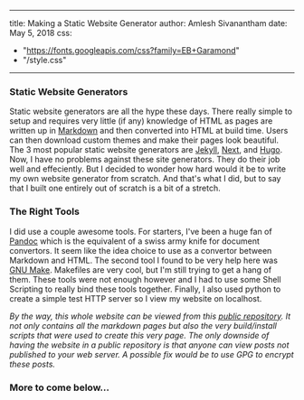 
---
title: Making a Static Website Generator
author: Amlesh Sivanantham
date: May 5, 2018
css:
  - "https://fonts.googleapis.com/css?family=EB+Garamond"
  - "/style.css"
---

### Static Website Generators

Static website generators are all the hype these days. There really simple to
setup and requires very little (if any) knowledge of HTML as pages are written
up in [Markdown][markdown] and then converted into HTML at build time. Users
can then download custom themes and make their pages look beautiful.
The 3 most popular static website generators are [Jekyll][jekyllrb],
[Next][nextjs], and [Hugo][hugo]. Now, I have no problems against these
site generators. They do their job well and effeciently. But I decided to
wonder how hard would it be to write my own website generator from scratch.
And that's what I did, but to say that I built one entirely out of scratch is
a bit of a stretch.

### The Right Tools 

I did use a couple awesome tools. For starters, I've been a huge fan of
[Pandoc][pandoc] which is the equivalent of a swiss army knife for document
convertors. It seem like the idea choice to use as a convertor between Markdown
and HTML. The second tool I found to be very help here was [GNU Make][make].
Makefiles are very cool, but I'm still trying to get a hang of them. These
tools were not enough however and I had to use some Shell Scripting to really
bind these tools together. Finally, I also used python to create a simple
test HTTP server so I view my website on localhost.

*By the way, this whole website can be viewed from this
[public repository][gitlabweb].
It not only contains all the markdown pages but also the very build/install
scripts that were used to create this very page. The only downside of
having the website in a public repository is that anyone can view posts not
published to your web server.
A possible fix would be to use GPG to encrypt these posts.*

### More to come below...


[gitlabweb]: https://gitlab.com/zamlz/website

[markdown]: https://commonmark.org
[pandoc]: https://pandoc.org
[make]: https://www.gnu.org/software/make/

[staticgen]: https://staticgen.com
[jekyllrb]: https://jekyllrb.com
[nextjs]: https://nextjs.org
[hugo]: https://gohugo.io
